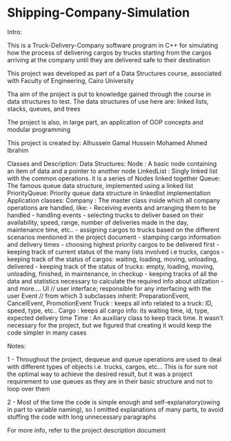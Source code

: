 # Shipping-Company-Simulation
Intro:

This is a Truck-Delivery-Company software program in C++ for simulating how the process of delivering cargos 
by trucks starting from the cargos arriving at the company until they are delivered safe to their destination

This project was developed as part of a Data Structures course, associated with Faculty of Engineering, Cairo University

Tha aim of the project is put to knowledge gained through the course in data structures to test.
The data structures of use here are: linked lists, stacks, queues, and trees

The project is also, in large part, an application of OOP concepts and modular programming

This project is created by:
    Alhussein Gamal Hussein 
    Mohamed Ahmed Ibrahim

Classes and Description:
Data Structures:
    Node : A basic node containing an item of data and a pointer to another node
    LinkedList : Singly linked list with the common operations. it is a series of Nodes linked together
    Queue: The famous queue data structure, implemented using a linked list
    PriorityQueue: Priority queue data structure in linkedlist implementation
Application classes:
    Company : The master class inside which all company operations are handled, like:
        - Receiving events and arranging them to be handled
        - handling events
        - selecting trucks to deliver based on their availability, speed, range, number of deliveries made in the day, maintenance time, etc..
        - assigning cargos to trucks based on the different scenarios mentioned in the project document
        - stamping cargo information and delivery times
        - choosing highest priority cargos to be delivered first
        - keeping track of current status of the many lists involved i.e trucks, cargos
        - keeping track of the status of cargos: waiting, loading, moving, unloading, delivered
        - keeping track of the status of trucks: empty, loading, moving, unloading, finished, in maintenance, in checkup
        - keeping tracks of all the data and statistics necessary to calculate the required info about utilzation
        - and more....
    UI // user interface; responsible for any interfacing with the user
    Event // from which 3 subclasses inherit: PreparationEvent, CancelEvent, PromotionEvent
    Truck : keeps all info related to a truck: ID, speed, type, etc..
    Cargo : keeps all cargo info: its waiting time, id, type, expected delivery time
    Time : An auxiliary class to keep track time. It wasn't necessary for the project, but we figured that creating it
    would keep the code simpler in many cases

Notes:

1 - Throughout the project, dequeue and queue operations are used to deal with different types of objects
i.e. trucks, cargos, etc... This is for sure not the optimal way to achieve the desired result, 
but it was a project requirement to use queues as they are in their basic structure and not to loop over them

2 - Most of the time the code is simple enough and self-explanatory(owing in part to variable naming), so I omitted
explanations of many parts, to avoid stuffing the code with long unnecessary paragraphs


For more info, refer to the project description document
